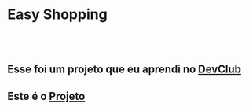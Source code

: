 <h1>Easy Shopping</h1>
<br>
<br>
<h2>Esse foi um projeto que eu aprendi no <a href="https://rodolfomori.com.br/devclub">DevClub</a></h2>

<h2>Este é o <a href="https://fcosoftware.github.io/easy-shopping/">Projeto</a></h2>
